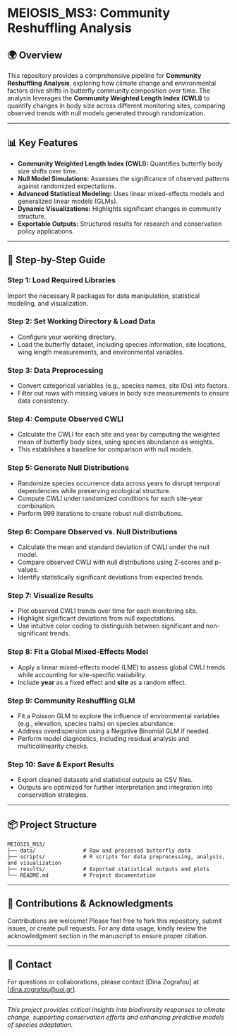
# MEIOSIS_MS3: Community Reshuffling Analysis

## 🌍 **Overview**
This repository provides a comprehensive pipeline for **Community Reshuffling Analysis**, exploring how climate change and environmental factors drive shifts in butterfly community composition over time. The analysis leverages the **Community Weighted Length Index (CWLI)** to quantify changes in body size across different monitoring sites, comparing observed trends with null models generated through randomization.

---

## 📊 **Key Features**
- **Community Weighted Length Index (CWLI):** Quantifies butterfly body size shifts over time.
- **Null Model Simulations:** Assesses the significance of observed patterns against randomized expectations.
- **Advanced Statistical Modeling:** Uses linear mixed-effects models and generalized linear models (GLMs).
- **Dynamic Visualizations:** Highlights significant changes in community structure.
- **Exportable Outputs:** Structured results for research and conservation policy applications.

---

## 🚀 **Step-by-Step Guide**

### **Step 1: Load Required Libraries**
Import the necessary R packages for data manipulation, statistical modeling, and visualization.

### **Step 2: Set Working Directory & Load Data**
- Configure your working directory.
- Load the butterfly dataset, including species information, site locations, wing length measurements, and environmental variables.

### **Step 3: Data Preprocessing**
- Convert categorical variables (e.g., species names, site IDs) into factors.
- Filter out rows with missing values in body size measurements to ensure data consistency.

### **Step 4: Compute Observed CWLI**
- Calculate the CWLI for each site and year by computing the weighted mean of butterfly body sizes, using species abundance as weights.
- This establishes a baseline for comparison with null models.

### **Step 5: Generate Null Distributions**
- Randomize species occurrence data across years to disrupt temporal dependencies while preserving ecological structure.
- Compute CWLI under randomized conditions for each site-year combination.
- Perform 999 iterations to create robust null distributions.

### **Step 6: Compare Observed vs. Null Distributions**
- Calculate the mean and standard deviation of CWLI under the null model.
- Compare observed CWLI with null distributions using Z-scores and p-values.
- Identify statistically significant deviations from expected trends.

### **Step 7: Visualize Results**
- Plot observed CWLI trends over time for each monitoring site.
- Highlight significant deviations from null expectations.
- Use intuitive color coding to distinguish between significant and non-significant trends.

### **Step 8: Fit a Global Mixed-Effects Model**
- Apply a linear mixed-effects model (LME) to assess global CWLI trends while accounting for site-specific variability.
- Include **year** as a fixed effect and **site** as a random effect.

### **Step 9: Community Reshuffling GLM**
- Fit a Poisson GLM to explore the influence of environmental variables (e.g., elevation, species traits) on species abundance.
- Address overdispersion using a Negative Binomial GLM if needed.
- Perform model diagnostics, including residual analysis and multicollinearity checks.

### **Step 10: Save & Export Results**
- Export cleaned datasets and statistical outputs as CSV files.
- Outputs are optimized for further interpretation and integration into conservation strategies.

---

## 📦 **Project Structure**
```
MEIOSIS_MS3/
├── data/               # Raw and processed butterfly data
├── scripts/            # R scripts for data preprocessing, analysis, and visualization
├── results/            # Exported statistical outputs and plots
└── README.md           # Project documentation
```

---

## 🤝 **Contributions & Acknowledgments**
Contributions are welcome! Please feel free to fork this repository, submit issues, or create pull requests. For any data usage, kindly review the acknowledgment section in the manuscript to ensure proper citation.

---

## 📢 **Contact**
For questions or collaborations, please contact [Dina Zografou] at [dina.zografou@uoi.gr].

---

*This project provides critical insights into biodiversity responses to climate change, supporting conservation efforts and enhancing predictive models of species adaptation.*
